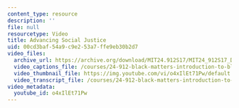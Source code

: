 ```yaml
---
content_type: resource
description: ''
file: null
resourcetype: Video
title: Advancing Social Justice
uid: 00cd3baf-54a9-c9e2-53a7-ffe9eb30b2d7
video_files:
  archive_url: https://archive.org/download/MIT24.912S17/MIT24_912S17_DeGraff_Advancing_Social_Justice_300k.mp4
  video_captions_file: /courses/24-912-black-matters-introduction-to-black-studies-spring-2017/fa6b14e9c4325d5fadf44f26a6ae2b07_o4xIlEt71Pw.vtt
  video_thumbnail_file: https://img.youtube.com/vi/o4xIlEt71Pw/default.jpg
  video_transcript_file: /courses/24-912-black-matters-introduction-to-black-studies-spring-2017/1170a5557bc185f761d7d71ceafb262a_o4xIlEt71Pw.pdf
video_metadata:
  youtube_id: o4xIlEt71Pw
---
```


